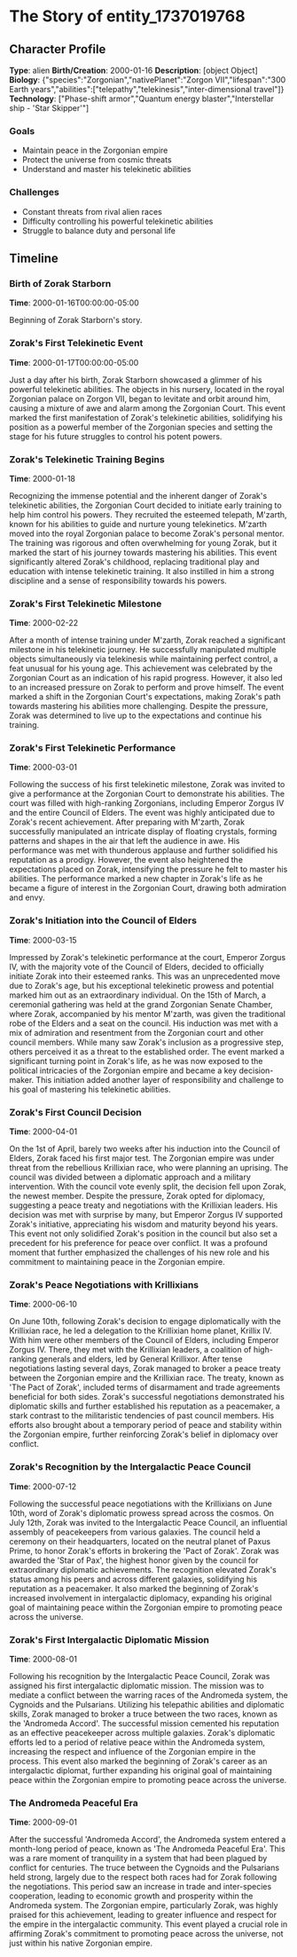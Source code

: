 # The Story of entity_1737019768

## Character Profile
**Type**: alien
**Birth/Creation**: 2000-01-16
**Description**: [object Object]
**Biology**: {"species":"Zorgonian","nativePlanet":"Zorgon VII","lifespan":"300 Earth years","abilities":["telepathy","telekinesis","inter-dimensional travel"]}
**Technology**: ["Phase-shift armor","Quantum energy blaster","Interstellar ship - 'Star Skipper'"]

### Goals
- Maintain peace in the Zorgonian empire
- Protect the universe from cosmic threats
- Understand and master his telekinetic abilities

### Challenges
- Constant threats from rival alien races
- Difficulty controlling his powerful telekinetic abilities
- Struggle to balance duty and personal life

## Timeline

### Birth of Zorak Starborn
**Time**: 2000-01-16T00:00:00-05:00

Beginning of Zorak Starborn's story.


### Zorak's First Telekinetic Event
**Time**: 2000-01-17T00:00:00-05:00

Just a day after his birth, Zorak Starborn showcased a glimmer of his powerful telekinetic abilities. The objects in his nursery, located in the royal Zorgonian palace on Zorgon VII, began to levitate and orbit around him, causing a mixture of awe and alarm among the Zorgonian Court. This event marked the first manifestation of Zorak's telekinetic abilities, solidifying his position as a powerful member of the Zorgonian species and setting the stage for his future struggles to control his potent powers.


### Zorak's Telekinetic Training Begins
**Time**: 2000-01-18

Recognizing the immense potential and the inherent danger of Zorak's telekinetic abilities, the Zorgonian Court decided to initiate early training to help him control his powers. They recruited the esteemed telepath, M'zarth, known for his abilities to guide and nurture young telekinetics. M'zarth moved into the royal Zorgonian palace to become Zorak's personal mentor. The training was rigorous and often overwhelming for young Zorak, but it marked the start of his journey towards mastering his abilities. This event significantly altered Zorak's childhood, replacing traditional play and education with intense telekinetic training. It also instilled in him a strong discipline and a sense of responsibility towards his powers.


### Zorak's First Telekinetic Milestone
**Time**: 2000-02-22

After a month of intense training under M'zarth, Zorak reached a significant milestone in his telekinetic journey. He successfully manipulated multiple objects simultaneously via telekinesis while maintaining perfect control, a feat unusual for his young age. This achievement was celebrated by the Zorgonian Court as an indication of his rapid progress. However, it also led to an increased pressure on Zorak to perform and prove himself. The event marked a shift in the Zorgonian Court's expectations, making Zorak's path towards mastering his abilities more challenging. Despite the pressure, Zorak was determined to live up to the expectations and continue his training.


### Zorak's First Telekinetic Performance
**Time**: 2000-03-01

Following the success of his first telekinetic milestone, Zorak was invited to give a performance at the Zorgonian Court to demonstrate his abilities. The court was filled with high-ranking Zorgonians, including Emperor Zorgus IV and the entire Council of Elders. The event was highly anticipated due to Zorak's recent achievement. After preparing with M'zarth, Zorak successfully manipulated an intricate display of floating crystals, forming patterns and shapes in the air that left the audience in awe. His performance was met with thunderous applause and further solidified his reputation as a prodigy. However, the event also heightened the expectations placed on Zorak, intensifying the pressure he felt to master his abilities. The performance marked a new chapter in Zorak's life as he became a figure of interest in the Zorgonian Court, drawing both admiration and envy.


### Zorak's Initiation into the Council of Elders
**Time**: 2000-03-15

Impressed by Zorak's telekinetic performance at the court, Emperor Zorgus IV, with the majority vote of the Council of Elders, decided to officially initiate Zorak into their esteemed ranks. This was an unprecedented move due to Zorak's age, but his exceptional telekinetic prowess and potential marked him out as an extraordinary individual. On the 15th of March, a ceremonial gathering was held at the grand Zorgonian Senate Chamber, where Zorak, accompanied by his mentor M'zarth, was given the traditional robe of the Elders and a seat on the council. His induction was met with a mix of admiration and resentment from the Zorgonian court and other council members. While many saw Zorak's inclusion as a progressive step, others perceived it as a threat to the established order. The event marked a significant turning point in Zorak's life, as he was now exposed to the political intricacies of the Zorgonian empire and became a key decision-maker. This initiation added another layer of responsibility and challenge to his goal of mastering his telekinetic abilities.


### Zorak's First Council Decision
**Time**: 2000-04-01

On the 1st of April, barely two weeks after his induction into the Council of Elders, Zorak faced his first major test. The Zorgonian empire was under threat from the rebellious Krillixian race, who were planning an uprising. The council was divided between a diplomatic approach and a military intervention. With the council vote evenly split, the decision fell upon Zorak, the newest member. Despite the pressure, Zorak opted for diplomacy, suggesting a peace treaty and negotiations with the Krillixian leaders. His decision was met with surprise by many, but Emperor Zorgus IV supported Zorak's initiative, appreciating his wisdom and maturity beyond his years. This event not only solidified Zorak's position in the council but also set a precedent for his preference for peace over conflict. It was a profound moment that further emphasized the challenges of his new role and his commitment to maintaining peace in the Zorgonian empire.


### Zorak's Peace Negotiations with Krillixians
**Time**: 2000-06-10

On June 10th, following Zorak's decision to engage diplomatically with the Krillixian race, he led a delegation to the Krillixian home planet, Krillix IV. With him were other members of the Council of Elders, including Emperor Zorgus IV. There, they met with the Krillixian leaders, a coalition of high-ranking generals and elders, led by General Krillixor. After tense negotiations lasting several days, Zorak managed to broker a peace treaty between the Zorgonian empire and the Krillixian race. The treaty, known as 'The Pact of Zorak', included terms of disarmament and trade agreements beneficial for both sides. Zorak's successful negotiations demonstrated his diplomatic skills and further established his reputation as a peacemaker, a stark contrast to the militaristic tendencies of past council members. His efforts also brought about a temporary period of peace and stability within the Zorgonian empire, further reinforcing Zorak's belief in diplomacy over conflict.


### Zorak's Recognition by the Intergalactic Peace Council
**Time**: 2000-07-12

Following the successful peace negotiations with the Krillixians on June 10th, word of Zorak's diplomatic prowess spread across the cosmos. On July 12th, Zorak was invited to the Intergalactic Peace Council, an influential assembly of peacekeepers from various galaxies. The council held a ceremony on their headquarters, located on the neutral planet of Paxus Prime, to honor Zorak's efforts in brokering the 'Pact of Zorak'. Zorak was awarded the 'Star of Pax', the highest honor given by the council for extraordinary diplomatic achievements. The recognition elevated Zorak's status among his peers and across different galaxies, solidifying his reputation as a peacemaker. It also marked the beginning of Zorak's increased involvement in intergalactic diplomacy, expanding his original goal of maintaining peace within the Zorgonian empire to promoting peace across the universe.


### Zorak's First Intergalactic Diplomatic Mission
**Time**: 2000-08-01

Following his recognition by the Intergalactic Peace Council, Zorak was assigned his first intergalactic diplomatic mission. The mission was to mediate a conflict between the warring races of the Andromeda system, the Cygnoids and the Pulsarians. Utilizing his telepathic abilities and diplomatic skills, Zorak managed to broker a truce between the two races, known as the 'Andromeda Accord'. The successful mission cemented his reputation as an effective peacekeeper across multiple galaxies. Zorak's diplomatic efforts led to a period of relative peace within the Andromeda system, increasing the respect and influence of the Zorgonian empire in the process. This event also marked the beginning of Zorak's career as an intergalactic diplomat, further expanding his original goal of maintaining peace within the Zorgonian empire to promoting peace across the universe.


### The Andromeda Peaceful Era
**Time**: 2000-09-01

After the successful 'Andromeda Accord', the Andromeda system entered a month-long period of peace, known as 'The Andromeda Peaceful Era'. This was a rare moment of tranquility in a system that had been plagued by conflict for centuries. The truce between the Cygnoids and the Pulsarians held strong, largely due to the respect both races had for Zorak following the negotiations. This period saw an increase in trade and inter-species cooperation, leading to economic growth and prosperity within the Andromeda system. The Zorgonian empire, particularly Zorak, was highly praised for this achievement, leading to greater influence and respect for the empire in the intergalactic community. This event played a crucial role in affirming Zorak's commitment to promoting peace across the universe, not just within his native Zorgonian empire.
